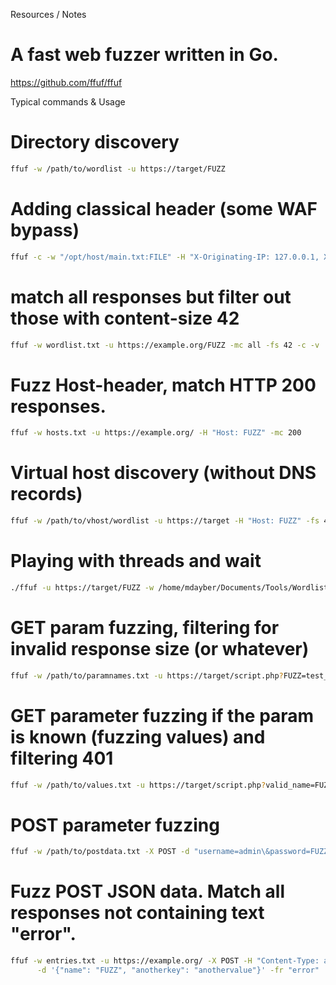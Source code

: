
Resources / Notes

# A fast web fuzzer written in Go.
https://github.com/ffuf/ffuf

Typical commands & Usage

# Directory discovery
```sh
ffuf -w /path/to/wordlist -u https://target/FUZZ
```



# Adding classical header (some WAF bypass)
```sh
ffuf -c -w "/opt/host/main.txt:FILE" -H "X-Originating-IP: 127.0.0.1, X-Forwarded-For: 127.0.0.1, X-Remote-IP: 127.0.0.1, X-Remote-Addr: 127.0.0.1, X-Client-IP: 127.0.0.1" -fs 5682,0 -u https://target/FUZZ
```

# match all responses but filter out those with content-size 42
```sh
ffuf -w wordlist.txt -u https://example.org/FUZZ -mc all -fs 42 -c -v
```

# Fuzz Host-header, match HTTP 200 responses.
```sh
ffuf -w hosts.txt -u https://example.org/ -H "Host: FUZZ" -mc 200
```

# Virtual host discovery (without DNS records)
```sh
ffuf -w /path/to/vhost/wordlist -u https://target -H "Host: FUZZ" -fs 4242
```


# Playing with threads and wait
```sh
./ffuf -u https://target/FUZZ -w /home/mdayber/Documents/Tools/Wordlists/WebContent_Discovery/content_discovery_4500.txt -c -p 0.1 -t 10
```


# GET param fuzzing, filtering for invalid response size (or whatever)
```sh
ffuf -w /path/to/paramnames.txt -u https://target/script.php?FUZZ=test_value -fs 4242
```

# GET parameter fuzzing if the param is known (fuzzing values) and filtering 401
```sh
ffuf -w /path/to/values.txt -u https://target/script.php?valid_name=FUZZ -fc 401
```



# POST parameter fuzzing
```sh
ffuf -w /path/to/postdata.txt -X POST -d "username=admin\&password=FUZZ" -u https://target/login.php -fc 401
```
# Fuzz POST JSON data. Match all responses not containing text "error".
```sh
ffuf -w entries.txt -u https://example.org/ -X POST -H "Content-Type: application/json" \
      -d '{"name": "FUZZ", "anotherkey": "anothervalue"}' -fr "error"
```
